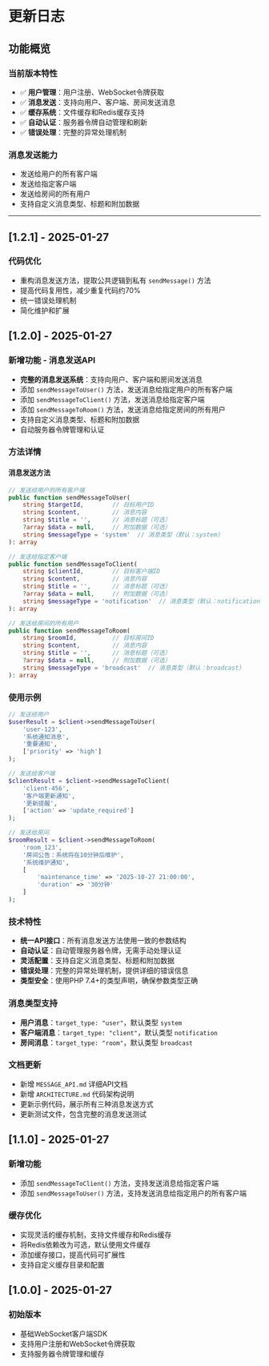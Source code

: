 # 更新日志

## 功能概览

### 当前版本特性
- ✅ **用户管理**：用户注册、WebSocket令牌获取
- ✅ **消息发送**：支持向用户、客户端、房间发送消息
- ✅ **缓存系统**：文件缓存和Redis缓存支持
- ✅ **自动认证**：服务器令牌自动管理和刷新
- ✅ **错误处理**：完整的异常处理机制

### 消息发送能力
- 发送给用户的所有客户端
- 发送给指定客户端
- 发送给房间的所有用户
- 支持自定义消息类型、标题和附加数据

---

## [1.2.1] - 2025-01-27

### 代码优化
- 重构消息发送方法，提取公共逻辑到私有 `sendMessage()` 方法
- 提高代码复用性，减少重复代码约70%
- 统一错误处理机制
- 简化维护和扩展

## [1.2.0] - 2025-01-27

### 新增功能 - 消息发送API
- **完整的消息发送系统**：支持向用户、客户端和房间发送消息
- 添加 `sendMessageToUser()` 方法，发送消息给指定用户的所有客户端
- 添加 `sendMessageToClient()` 方法，发送消息给指定客户端
- 添加 `sendMessageToRoom()` 方法，发送消息给指定房间的所有用户
- 支持自定义消息类型、标题和附加数据
- 自动服务器令牌管理和认证

### 方法详情

#### 消息发送方法
```php
// 发送给用户的所有客户端
public function sendMessageToUser(
    string $targetId,        // 目标用户ID
    string $content,         // 消息内容
    string $title = '',      // 消息标题（可选）
    ?array $data = null,     // 附加数据（可选）
    string $messageType = 'system'  // 消息类型（默认：system）
): array

// 发送给指定客户端
public function sendMessageToClient(
    string $clientId,        // 目标客户端ID
    string $content,         // 消息内容
    string $title = '',      // 消息标题（可选）
    ?array $data = null,     // 附加数据（可选）
    string $messageType = 'notification'  // 消息类型（默认：notification）
): array

// 发送给房间的所有用户
public function sendMessageToRoom(
    string $roomId,          // 目标房间ID
    string $content,         // 消息内容
    string $title = '',      // 消息标题（可选）
    ?array $data = null,     // 附加数据（可选）
    string $messageType = 'broadcast'  // 消息类型（默认：broadcast）
): array
```

### 使用示例
```php
// 发送给用户
$userResult = $client->sendMessageToUser(
    'user-123',
    '系统通知消息',
    '重要通知',
    ['priority' => 'high']
);

// 发送给客户端
$clientResult = $client->sendMessageToClient(
    'client-456',
    '客户端更新通知',
    '更新提醒',
    ['action' => 'update_required']
);

// 发送给房间
$roomResult = $client->sendMessageToRoom(
    'room_123',
    '房间公告：系统将在10分钟后维护',
    '系统维护通知',
    [
        'maintenance_time' => '2025-10-27 21:00:00',
        'duration' => '30分钟'
    ]
);
```

### 技术特性
- **统一API接口**：所有消息发送方法使用一致的参数结构
- **自动认证**：自动管理服务器令牌，无需手动处理认证
- **灵活配置**：支持自定义消息类型、标题和附加数据
- **错误处理**：完整的异常处理机制，提供详细的错误信息
- **类型安全**：使用PHP 7.4+的类型声明，确保参数类型正确

### 消息类型支持
- **用户消息**：`target_type: "user"`，默认类型 `system`
- **客户端消息**：`target_type: "client"`，默认类型 `notification`  
- **房间消息**：`target_type: "room"`，默认类型 `broadcast`

### 文档更新
- 新增 `MESSAGE_API.md` 详细API文档
- 新增 `ARCHITECTURE.md` 代码架构说明
- 更新示例代码，展示所有三种消息发送方式
- 更新测试文件，包含完整的消息发送测试

## [1.1.0] - 2025-01-27

### 新增功能
- 添加 `sendMessageToClient()` 方法，支持发送消息给指定客户端
- 添加 `sendMessageToUser()` 方法，支持发送消息给指定用户的所有客户端

### 缓存优化
- 实现灵活的缓存机制，支持文件缓存和Redis缓存
- 将Redis依赖改为可选，默认使用文件缓存
- 添加缓存接口，提高代码可扩展性
- 支持自定义缓存目录和配置

## [1.0.0] - 2025-01-27

### 初始版本
- 基础WebSocket客户端SDK
- 支持用户注册和WebSocket令牌获取
- 支持服务器令牌管理和缓存
